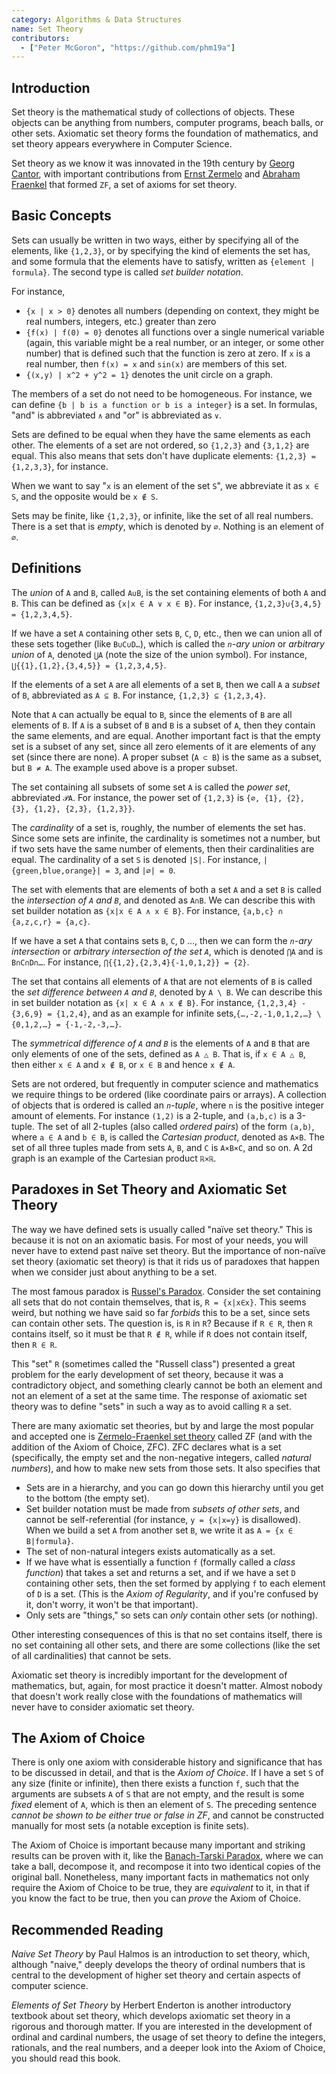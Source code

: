```yaml
---
category: Algorithms & Data Structures
name: Set Theory
contributors:
  - ["Peter McGoron", "https://github.com/phm19a"]
---
```


## Introduction

Set theory is the mathematical study of collections of objects. These
objects can be anything from numbers, computer programs, beach balls,
or other sets. Axiomatic set theory forms the foundation of mathematics,
and set theory appears everywhere in Computer Science.

Set theory as we know it was innovated in the 19th century by
[Georg Cantor](https://en.wikipedia.org/wiki/Georg_Cantor),
with important contributions from
[Ernst Zermelo](https://en.wikipedia.org/wiki/Ernst_Zermelo) and
[Abraham Fraenkel](https://en.wikipedia.org/wiki/Abraham_Fraenkel) that
formed `ZF`, a set of axioms for set theory.

## Basic Concepts

Sets can usually be written in two ways, either by specifying all of
the elements, like `{1,2,3}`, or by specifying the kind of elements the
set has, and some formula that the elements have to satisfy, written as
`{element | formula}`. The second type is called *set builder notation*.

For instance,
* `{x | x > 0}` denotes all numbers (depending on context, they might
  be real numbers, integers, etc.) greater than zero
* `{f(x) | f(0) = 0}` denotes all functions over a single numerical
  variable (again, this variable might be a real number, or an integer,
  or some other number) that is defined such that the function is zero at
  zero. If `x` is a real number, then `f(x) = x` and `sin(x)` are
  members of this set.
* `{(x,y) | x^2 + y^2 = 1}` denotes the unit circle on a graph.

The members of a set do not need to be homogeneous. For instance, we can
define `{b | b is a function or b is a integer}` is a set. In formulas,
"and" is abbreviated `∧` and "or" is abbreviated as `∨`.

Sets are defined to be equal when they have the same elements as each
other. The elements of a set are not ordered, so `{1,2,3}` and `{3,1,2}`
are equal. This also means that sets don't have duplicate elements:
`{1,2,3} = {1,2,3,3}`, for instance.

When we want to say "`x` is an element of the set `S`", we abbreviate
it as `x ∈ S`, and the opposite would be `x ∉ S`.

Sets may be finite, like `{1,2,3}`, or infinite, like the set of all
real numbers. There is a set that is *empty*, which is denoted by
`∅`. Nothing is an element of `∅`.

## Definitions

The *union* of `A` and `B`, called `A∪B`, is the set containing elements
of both `A` and `B`. This can be defined as `{x|x ∈ A ∨ x ∈ B}`.
For instance, `{1,2,3}∪{3,4,5} = {1,2,3,4,5}`.

If we have a set `A` containing other sets `B`, `C`, `D`, etc., then
we can union all of these sets together (like `B∪C∪D…`), which is
called the *`n`-ary union* or *arbitrary union* of `A`, denoted `⋃A`
(note the size of the union symbol). For instance,
`⋃{{1},{1,2},{3,4,5}} = {1,2,3,4,5}`.

If the elements of a set `A` are all elements of a set `B`, then we
call `A` a *subset* of `B`, abbreviated as `A ⊆ B`. For instance,
`{1,2,3} ⊆ {1,2,3,4}`.

Note that `A` can actually be equal to `B`, since the elements of `B`
are all elements of `B`. If `A` is a subset of `B` and `B` is a subset
of `A`, then they contain the same elements, and are equal. Another
important fact is that the empty set is a subset of any set, since all
zero elements of it are elements of any set (since there are none). A
proper subset (`A ⊂ B`) is the same as a subset, but `B ≠ A`. The example
used above is a proper subset.

The set containing all subsets of some set `A` is called the *power set*,
abbreviated `𝒫A`. For instance, the power set of `{1,2,3}` is `{∅,
{1}, {2}, {3}, {1,2}, {2,3}, {1,2,3}}`.

The *cardinality* of a set is, roughly, the number of elements the set
has. Since some sets are infinite, the cardinality is sometimes not a
number, but if two sets have the same number of elements, then their
cardinalities are equal. The cardinality of a set `S` is denoted `|S|`.
For instance, `|{green,blue,orange}| = 3`, and `|∅| = 0`.

The set with elements that are elements of both a set `A` and a set `B`
is called the *intersection of `A` and `B`*, and denoted as `A∩B`. We
can describe this with set builder notation as `{x|x ∈ A ∧ x ∈
B}`. For instance, `{a,b,c} ∩ {a,z,c,r} = {a,c}`.

If we have a set `A` that contains sets `B`, `C`, `D` …, then we can
form the *`n`-ary intersection* or *arbitrary intersection of the set
`A`*, which is denoted `⋂A` and is `B∩C∩D∩…`. For instance,
`⋂{{1,2},{2,3,4}{-1,0,1,2}} = {2}`.

The set that contains all elements of `A` that are not elements of `B`
is called the *set difference between `A` and `B`*, denoted by `A \ B`. We
can describe this in set builder notation as `{x| x ∈ A ∧ x ∉ B}`. For
instance, `{1,2,3,4} - {3,6,9} = {1,2,4}`, and as an example for
infinite sets,`{…,-2,-1,0,1,2,…} \ {0,1,2,…} = {-1,-2,-3,…}`.

The *symmetrical difference of `A` and `B`* is the elements of `A` and `B`
that are only elements of one of the sets, defined as `A △ B`. That is,
if `x ∈ A △ B`, then either `x ∈ A` and `x ∉ B`, or `x ∈ B`
and hence `x ∉ A`.

Sets are not ordered, but frequently in computer science and mathematics
we require things to be ordered (like coordinate pairs or arrays). A
collection of objects that is ordered is called an *`n`-tuple*, where
`n` is the positive integer amount of elements. For instance `(1,2)`
is a 2-tuple, and `(a,b,c)` is a 3-tuple. The set of all 2-tuples (also
called *ordered pairs*) of the form `(a,b)`, where `a ∈ A` and `b ∈
B`, is called the *Cartesian product*, denoted as `A×B`. The set of
all three tuples made from sets `A`, `B`, and `C` is `A×B×C`, and so on.
A 2d graph is an example of the Cartesian product `ℝ×ℝ`.

## Paradoxes in Set Theory and Axiomatic Set Theory

The way we have defined sets is usually called "naïve set theory." This
is because it is not on an axiomatic basis. For most of your needs, you
will never have to extend past naïve set theory. But the importance
of non-naïve set theory (axiomatic set theory) is that it rids us of
paradoxes that happen when we consider just about anything to be a set.

The most famous paradox is
[Russel's Paradox](https://en.wikipedia.org/wiki/Russell%27s_paradox).
Consider the set containing all sets that do not contain themselves,
that is, `R = {x|x∈x}`. This seems weird, but nothing we have said so
far *forbids* this to be a set, since sets can contain other sets. The
question is, is `R` in `R`? Because if `R ∈ R`, then `R` contains
itself, so it must be that `R ∉ R`, while if `R` does not contain
itself, then `R ∈ R`.

This "set" `R` (sometimes called the "Russell class") presented a
great problem for the early development of set theory, because it was a
contradictory object, and something clearly cannot be both an element and
not an element of a set at the same time. The response of axiomatic set
theory was to define "sets" in such a way as to avoid calling `R` a set.

There are many axiomatic set theories, but by and large
the most popular and accepted one is [Zermelo-Fraenkel set
theory](https://en.wikipedia.org/wiki/Zermelo%E2%80%93Fraenkel_set_theory)
called ZF (and with the addition of the Axiom of Choice, ZFC). ZFC
declares what is a set (specifically, the empty set and the non-negative
integers, called *natural numbers*), and how to make new sets from those
sets. It also specifies that

* Sets are in a hierarchy, and you can go down this hierarchy until you
  get to the bottom (the empty set).
* Set builder notation must be made from *subsets of other sets*,
  and cannot be self-referential (for instance, `y = {x|x=y}` is
  disallowed). When we build a set `A` from another set `B`, we write
  it as `A = {x ∈ B|formula}`.
* The set of non-natural integers exists automatically as a set.
* If we have what is essentially a function `f` (formally called a *class
  function*) that takes a set and returns a set, and if we have
  a set `D` containing other sets, then the set formed by applying `f`
  to each element of `D` is a set. (This is the *Axiom of Regularity*,
  and if you're confused by it, don't worry, it won't be that important).
* Only sets are "things," so sets can *only* contain other sets (or
  nothing).

Other interesting consequences of this is that no set contains itself,
there is no set containing all other sets, and there are some collections
(like the set of all cardinalities) that cannot be sets.

Axiomatic set theory is incredibly important for the development of
mathematics, but, again, for most practice it doesn't matter. Almost
nobody that doesn't work really close with the foundations of mathematics
will never have to consider axiomatic set theory.

## The Axiom of Choice

There is only one axiom with considerable history and significance that
has to be discussed in detail, and that is the *Axiom of Choice*. If
I have a set `S` of any size (finite or infinite), then there exists a
function `f`, such that the arguments are subsets `A` of `S` that are
not empty, and the result is some *fixed* element of `A`, which is then
an element of `S`. The preceding sentence *cannot be shown to be either
true or false in ZF*, and cannot be constructed manually for most sets
(a notable exception is finite sets).

The Axiom of Choice is important because many important and
striking results can be proven with it, like the [Banach-Tarski
Paradox](https://en.wikipedia.org/wiki/Banach_Tarski_Paradox),
where we can take a ball, decompose it, and recompose it into
two identical copies of the original ball.
Nonetheless, many important facts in mathematics not only require the
Axiom of Choice to be true, they are *equivalent* to it, in that if you
know the fact to be true, then you can *prove* the Axiom of Choice.

## Recommended Reading

*Naive Set Theory* by Paul Halmos is an introduction to set theory,
which, although "naive," deeply develops the theory of ordinal numbers
that is central to the development of higher set theory and certain
aspects of computer science.

*Elements of Set Theory* by Herbert Enderton is another introductory
textbook about set theory, which develops axiomatic set theory in a
rigorous and thorough matter. If you are interested in the development
of ordinal and cardinal numbers, the usage of set theory to define the
integers, rationals, and the real numbers, and a deeper look into the
Axiom of Choice, you should read this book.
